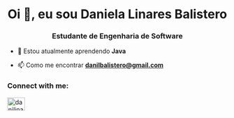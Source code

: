 <h1 align="center">Oi 👋, eu sou Daniela Linares Balistero</h1>
<h3 align="center">Estudante de Engenharia de Software</h3>

- 🌱 Estou atualmente aprendendo **Java**

- 📫 Como me encontrar **danilbalistero@gmail.com**

<h3 align="left">Connect with me:</h3>
<p align="left">
<a href="https://instagram.com/danilinares__" target="blank"><img align="center" src="https://raw.githubusercontent.com/rahuldkjain/github-profile-readme-generator/master/src/images/icons/Social/instagram.svg" alt="danilinares__" height="30" width="40" /></a>

</p>
